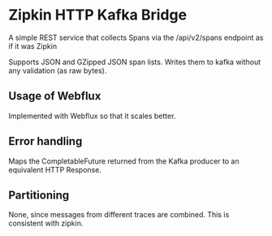 # Zipkin HTTP Kafka Bridge

A simple REST service that collects Spans via the /api/v2/spans endpoint as if it was Zipkin

Supports JSON and GZipped JSON span lists.  Writes them to kafka without any validation (as raw bytes).

## Usage of Webflux
Implemented with Webflux so that it scales better.

## Error handling
Maps the CompletableFuture returned from the Kafka producer to an equivalent HTTP Response.

## Partitioning
None, since messages from different traces are combined.  This is consistent with zipkin.